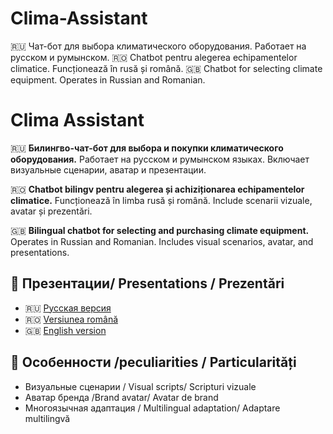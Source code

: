 # Clima-Assistant
🇷🇺 Чат-бот для выбора климатического оборудования. Работает на русском и румынском. 
🇷🇴 Chatbot pentru alegerea echipamentelor climatice. Funcționează în rusă și română. 
🇬🇧 Chatbot for selecting climate equipment. Operates in Russian and Romanian.

# Clima Assistant

🇷🇺 **Билингво-чат-бот для выбора и покупки климатического оборудования.**
Работает на русском и румынском языках. Включает визуальные сценарии, аватар и презентации.

🇷🇴 **Chatbot bilingv pentru alegerea și achiziționarea echipamentelor climatice.**
Funcționează în limba rusă și română. Include scenarii vizuale, avatar și prezentări.

🇬🇧 **Bilingual chatbot for selecting and purchasing climate equipment.**
Operates in Russian and Romanian. Includes visual scenarios, avatar, and presentations.

## 📂 Презентации/ Presentations / Prezentări

- 🇷🇺 [Русская версия](https://github.com/Alexandr-md53/Clima-Assistant/blob/main/climaAssistant_ru.pdf)
- 🇷🇴 [Versiunea română](https://github.com/Alexandr-md53/Clima-Assistant/blob/main/climaAssistant_ro.pdf )
- 🇬🇧 [English version](https://github.com/Alexandr-md53/Clima-Assistant/blob/main/climaAssistant_en.pdf)

## 🧠 Особенности /peculiarities / Particularități

- Визуальные сценарии / Visual scripts/ Scripturi vizuale
- Аватар бренда /Brand avatar/ Avatar de brand
- Многоязычная адаптация / Multilingual adaptation/ Adaptare multilingvă

